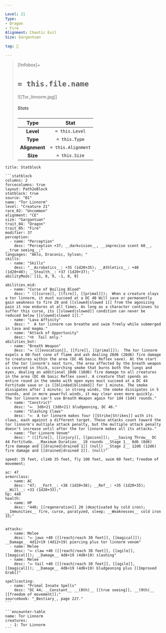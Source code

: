 ```yaml
---

Level: 21
Type:
- Dragon
- Fire
Alignment: Chaotic Evil
Size: Gargantuan

tag: 👹

---
```


> [!infobox]+
> #  `= this.file.name`
> ![[Tor_linnorm.jpg]]
> ##### Stats
> Type | Stat |
> :---:|:---:|
> **Level** | `= this.Level` |
> **Type** | `= this.Type` |
> **Alignment** | `= this.Alignment` |
> **Size** | `= this.Size` |



````ad-info
title: Statblock

```statblock
columns: 2
forcecolumns: true
layout: Path2eBlock
statblock: true
source: "B1"
name: "Tor Linnorm"
level: "Creature 21"
rare_02: "Uncommon"
alignment: "CE"
size: "Gargantuan"
trait_04: "Dragon"
trait_05: "Fire"
modifier: 37
perception:
  - name: "Perception"
    desc: "Perception +37; __darkvision__, __imprecise scent 60__, __true seeing__;"
languages: "Aklo, Draconic, Sylvan; "
skills:
  - name: "Skills"
    desc: "__Acrobatics__: +35 (1d20+35); __Athletics__: +40 (1d20+40); __Stealth__: +37 (1d20+37); "
abilityMods: [11, 8, 9, -1, 8, 9]

abilities_mid:
  - name: "Curse of Boiling Blood"
    desc: " ([[curse]], [[fire]], [[primal]]);  When a creature slays a tor linnorm, it must succeed at a DC 48 Will save or permanently gain weakness to fire 20 and [[slowed|slowed 1]] from the agonizing pain it now endures at all times. As long as a character continues to suffer this curse, its [[slowed|slowed]] condition can never be reduced below [[slowed|slowed 1]]."
  - name: "Lava Affinity"
    desc: "  A tor linnorm can breathe and swim freely while submerged in lava and magma."
  - name: "Attack of Opportunity"
    desc: "⬲  Tail only."
abilities_bot:
  - name: "Breath Weapon"
    desc: "⬺ ([[evocation]], [[fire]], [[primal]]);  The tor linnorm expels a 60-foot cone of flame and ash dealing 20d6 (20d6) fire damage to creatures within the area (DC 46 basic Reflex save). At the start of the tor linnorm's next turn, the area affected by the breath weapon is covered in thick, scorching smoke that burns both the lungs and eyes, dealing an additional 10d6 (10d6) fire damage to all creatures in the area (DC 46 basic Reflex save). A creature that spends an entire round in the smoke with open eyes must succeed at a DC 44 Fortitude save or is [[blinded|blinded]] for 1 minute. The smoke dissipates after 1 minute; in strong winds, the smoke dissipates in 5 rounds, and in more powerful winds, it may clear even more quickly. The tor linnorm can't use Breath Weapon again for 1d4 (1d4) rounds."
  - name: "Constrict"
    desc: "⬻  3d6+21 (3d6+21) bludgeoning, DC 46."
  - name: "Slashing Claws"
    desc: "⬻  A tor linnorm makes four [[Strike|Strikes]] with its claws, each against a different target. These attacks count toward the tor linnorm's multiple attack penalty, but the multiple attack penalty doesn't increase until after the tor linnorm makes all its attacks."
  - name: "Tor Linnorm Venom"
    desc: " ([[fire]], [[injury]], [[poison]]);  __Saving Throw__ DC 44 Fortitude. __Maximum Duration__ 10 rounds __Stage 1__ 8d6 (8d6) fire damage and [[drained|drained 1]] (null) __Stage 2__ 12d6 (12d6) fire damage and [[drained|drained 2]]. (null)"

speed: 35 feet, climb 35 feet, fly 100 feet, swim 60 feet; freedom of movement;

ac: 47
armorclass:
  - name: AC
    desc: "47; __Fort__: +38 (1d20+38); __Ref__: +35 (1d20+35); __Will__: +33 (1d20+33);"
hp: 440
health:
  - name: HP
    desc: "440; [[regeneration]] 20 (deactivated by cold iron); __Immunities__ fire, curse, paralyzed, sleep; __Weaknesses__ cold iron 15;"


attacks:
  - name: Melee
    desc: "⬻ jaws +40 ([[reach|reach 30 feet]], [[magical]]); __Damage__ 4d12+19 (4d12+19) piercing plus tor linnorm venom"
  - name: Melee
    desc: "⬻ claw +40 ([[reach|reach 30 feet]], [[agile]], [[magical]]); __Damage__ 4d8+19 (4d8+19) slashing"
  - name: Melee
    desc: "⬻ tail +40 ([[reach|reach 30 feet]], [[agile]], [[magical]]); __Damage__ 4d6+19 (4d6+19) bludgeoning plus [[Improved Grab]]"

spellcasting:
  - name: "Primal Innate Spells"
    desc: "DC 44; __Constant__ __(8th)__ [[true seeing]], __(9th)__ [[freedom of movement]];"
sourcebook: "_Bestiary_, page 227."
```

```encounter-table
name: Tor Linnorm
creatures:
  - 1: Tor Linnorm
```

````



